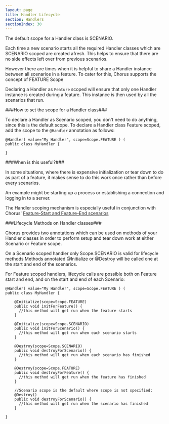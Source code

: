 ```yaml
---
layout: page
title: Handler Lifecycle
section: Handlers
sectionIndex: 30
---
```


The default scope for a Handler class is SCENARIO.

Each time a new scenario starts all the required Handler classes which are SCENARIO scoped are created afresh.
This helps to ensure that there are no side effects left over from previous scenarios.

However there are times when it is helpful to share a Handler instance between all scenarios in a feature.
To cater for this, Chorus supports the concept of FEATURE Scope

Declaring a Handler as `Feature` scoped will ensure that only one Handler instance is created during a feature.
This instance is then used by all the scenarios that run.

###How to set the scope for a Handler class###

To declare a Handler as Scenario scoped, you don't need to do anything, since this is the default scope.
To declare a Handler class Feature scoped, add the scope to the `@Handler` annotation as follows:

    @Handler( value="My Handler", scope=Scope.FEATURE ) (
    public class MyHandler {
    
    }
    

###When is this useful?###

In some situations, where there is expensive initialization or tear down to do as part of a feature,
it makes sense to do this work once rather than before every scenarios.

An example might be starting up a process or establishing a connection and logging in to a server.

The Handler scoping mechanism is especially useful in conjunction with Chorus' [Feature-Start and Feature-End scenarios](/pages/LanguageExtensions/FeatureStartAndEnd)


###Lifecycle Methods on Handler classes###

Chorus provides two annotations which can be used on methods of your Handler classes in order to perform setup and tear down work 
at either Scenario or Feature scope.

On a Scenario scoped handler only Scope.SCENARIO is valid for lifecycle methods
Methods annotated @Initialize or @Destroy will be called one at the start and end of the scenarios.

For Feature scoped handlers, lifecycle calls are possible both on Feature start and end, and on the start and end of each Scenario:

    @Handler( value="My Handler", scope=Scope.FEATURE ) (
    public class MyHandler {
    
        @Initialize(scope=Scope.FEATURE)
        public void initForFeature() {
          //this method will get run when the feature starts
        }
    
        @Initialize(scope=Scope.SCENARIO)
        public void initForScenario() {
          //this method will get run when each scenario starts
        }
        
        @Destroy(scope=Scope.SCENARIO)
        public void destroyForScenario() {
          //this method will get run when each scenario has finished
        }
        
        @Destroy(scope=Scope.FEATURE)
        public void destroyForFeature() {
          //this method will get run when the feature has finished
        }
        
        //Scenario scope is the default where scope is not specified:
        @Destroy()
        public void destroyForScenario() {
          //this method will get run when the scenario has finished
        }
        
    }
    
    












 